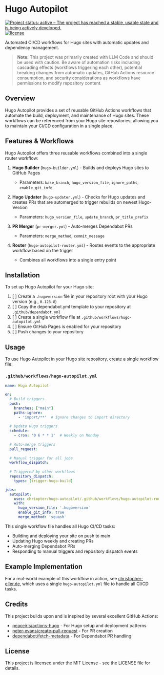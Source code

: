 # Hugo Autopilot

[![Project status: active – The project has reached a stable, usable state and is being actively developed.](https://www.repostatus.org/badges/latest/active.svg)](https://www.repostatus.org/#active)
[![license](https://img.shields.io/github/license/chriopter/hugo-autopilot.svg)](https://github.com/chriopter/hugo-autopilot/blob/main/LICENSE)

Automated CI/CD workflows for Hugo sites with automatic updates and dependency management.

> **Note:** This project was primarily created with LLM Code and should be used with caution. Be aware of automation risks including cascading effects (workflows triggering each other), potential breaking changes from automatic updates, GitHub Actions resource consumption, and security considerations as workflows have permissions to modify repository content.

## Overview

Hugo Autopilot provides a set of reusable GitHub Actions workflows that automate the build, deployment, and maintenance of Hugo sites. These workflows can be referenced from your Hugo site repositories, allowing you to maintain your CI/CD configuration in a single place.

## Features & Workflows

Hugo Autopilot offers three reusable workflows combined into a single router workflow:

1. **Hugo Builder** (`hugo-builder.yml`) - Builds and deploys Hugo sites to GitHub Pages
   - Parameters: `base_branch`, `hugo_version_file`, `ignore_paths`, `enable_git_info`

2. **Hugo Updater** (`hugo-updater.yml`) - Checks for Hugo updates and creates PRs that are automerged to trigger rebuilds on newest Hugo-Version
   - Parameters: `hugo_version_file`, `update_branch`, `pr_title_prefix`

3. **PR Merger** (`pr-merger.yml`) - Auto-merges Dependabot PRs
   - Parameters: `merge_method`, `commit_message`

4. **Router** (`hugo-autopilot-router.yml`) - Routes events to the appropriate workflow based on the trigger
   - Combines all workflows into a single entry point

## Installation

To set up Hugo Autopilot for your Hugo site:

1. [ ] Create a `.hugoversion` file in your repository root with your Hugo version (e.g., `0.123.8`)
2. [ ] Copy the dependabot.yml template to your repository at `.github/dependabot.yml`
3. [ ] Create a single workflow file at `.github/workflows/hugo-autopilot.yml`
4. [ ] Ensure GitHub Pages is enabled for your repository
5. [ ] Push changes to your repository

## Usage

To use Hugo Autopilot in your Hugo site repository, create a single workflow file:

### `.github/workflows/hugo-autopilot.yml`

```yaml
name: Hugo Autopilot

on:
  # Build triggers
  push:
    branches: ["main"]
    paths-ignore:
      - 'import/**'  # Ignore changes to import directory
  
  # Update Hugo triggers
  schedule:
    - cron: '0 6 * * 1'  # Weekly on Monday
  
  # Auto-merge triggers
  pull_request:
  
  # Manual trigger for all jobs
  workflow_dispatch:
  
  # Triggered by other workflows
  repository_dispatch:
    types: [trigger-hugo-build]

jobs:
  autopilot:
    uses: chriopter/hugo-autopilot/.github/workflows/hugo-autopilot-router.yml@main
    with:
      hugo_version_file: '.hugoversion'
      enable_git_info: true
      merge_method: 'squash'
```

This single workflow file handles all Hugo CI/CD tasks:
- Building and deploying your site on push to main
- Updating Hugo weekly and creating PRs
- Auto-merging Dependabot PRs
- Responding to manual triggers and repository dispatch events

## Example Implementation

For a real-world example of this workflow in action, see [christopher-eller.de](https://github.com/chriopter/christopher-eller.de), which uses a single `hugo-autopilot.yml` file to handle all CI/CD tasks.

## Credits

This project builds upon and is inspired by several excellent GitHub Actions:

- [peaceiris/actions-hugo](https://github.com/peaceiris/actions-hugo) - For Hugo setup and deployment patterns
- [peter-evans/create-pull-request](https://github.com/peter-evans/create-pull-request) - For PR creation
- [dependabot/fetch-metadata](https://github.com/dependabot/fetch-metadata) - For Dependabot PR handling

## License

This project is licensed under the MIT License - see the LICENSE file for details.
